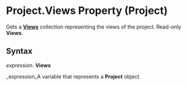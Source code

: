 
# Project.Views Property (Project)

Gets a  **[Views](39d793f4-2e31-d07b-a563-b213cced0c28.md)** collection representing the views of the project. Read-only **Views**.


## Syntax

 _expression_. **Views**

 _expression_A variable that represents a  **Project** object.

